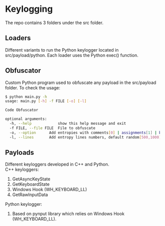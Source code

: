 # Keylogging
The repo contains 3 folders under the src folder.

## Loaders
Different variants to run the Python keylogger located in src/payload/python.
Each loader uses the Python exec() function.

## Obfuscator
Custom Python program used to obfuscate any payload in the src/payload folder.
To check the usage:

```bash
$ python main.py -h
usage: main.py [-h] -f FILE [-o] [-l]

Code Obfuscator

optional arguments:
  -h, --help            show this help message and exit
  -f FILE, --file FILE  File to obfuscate
  -o, --option      Add entropies with comments[0] | assignments[1] | both[2], default both[2]
  -l, --lines       Add entropy lines numbers, default random[500,1000]
```

## Payloads
Different keyloggers developed in C++ and Python. \
C++ keyloggers:
1. GetAsyncKeyState
2. GetKeyboardState
3. Windows Hook (WH_KEYBOARD_LL)
4. GetRawInputData

Python keylogger:
1. Based on pynput library which relies on Windows Hook (WH_KEYBOARD_LL).
